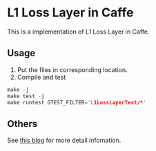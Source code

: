 # L1 Loss Layer in Caffe

This is a implementation of L1 Loss Layer in Caffe.

## Usage

1. Put the files in corresponding location.
2. Compile and test
```cpp
make -j
make test -j
make runtest GTEST_FILTER='L1LossLayerTest/*'
```

## Others
See [this blog](https://blog.csdn.net/ismarvellous/article/details/79069661) for more detail infomation.
